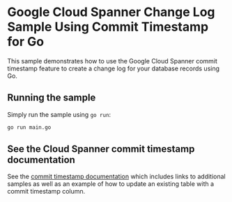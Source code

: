 # Google Cloud Spanner Change Log Sample Using Commit Timestamp for Go

This sample demonstrates how to use the Google Cloud Spanner commit timestamp feature to create a change log for your database records using Go.

## Running the sample

Simply run the sample using `go run`:

```bash
go run main.go
```

## See the Cloud Spanner commit timestamp documentation

See the  [commit timestamp documentation][1] which includes links to additional samples as well as an example of how to update an existing table with a commit timestamp column. 

[1]: https://cloud.google.com/spanner/docs/commit-timestamp